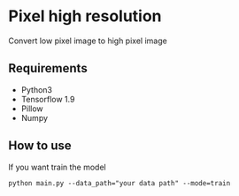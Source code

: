 # Pixel high resolution
Convert low pixel image to high pixel image
## Requirements
* Python3
* Tensorflow 1.9
* Pillow
* Numpy
## How to use
If you want train the model
~~~
python main.py --data_path="your data path" --mode=train
~~~